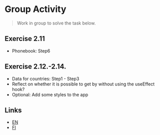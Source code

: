 # Group Activity

> Work in group to solve the task below. 

## Exercise 2.11

- Phonebook: Step6

## Exercise 2.12.-2.14.
- Data for countries: Step1 - Step3
- Reflect on whether it is possible to get by without using the useEffect hook?
- Optional: Add some styles to the app


## Links
- [EN](https://fullstackopen.com/en/part2/getting_data_from_server#exercises-2-11-2-14)
- [FI](https://fullstackopen.com/osa2/palvelimella_olevan_datan_hakeminen#tehtavat-2-11-2-14)